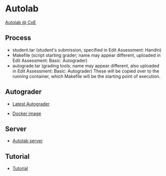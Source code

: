 # Autolab

[Autolab @ CoE](http://autolab.en.kku.ac.th/)

## Process
  * student.tar (student's submission, specified in Edit Assessment: Handin)
  * Makefile (script starting grader; name may appear different, uploaded in Edit Assessment: Basic: Autograder) 
  * autograde.tar (grading tools; name may appear different, also uploaded in Edit Assessment: Basic: Autograder)
These will be copied over to the running container, which Makefile will be the starting point of execution.


## Autograder

  * [Latest Autograder](https://github.com/tatpongkatanyukul/Autolab/tree/main/dev/readme.md)

  * [Docker image](https://github.com/tatpongkatanyukul/Autolab/blob/main/dockerimage.md)
  
## Server
  * [Autolab server](https://github.com/tatpongkatanyukul/Autolab/blob/main/tutorial/sys/readme.md)

## Tutorial
  * [Tutorial](https://github.com/tatpongkatanyukul/Autolab/tree/main/tutorial/readme.md)
